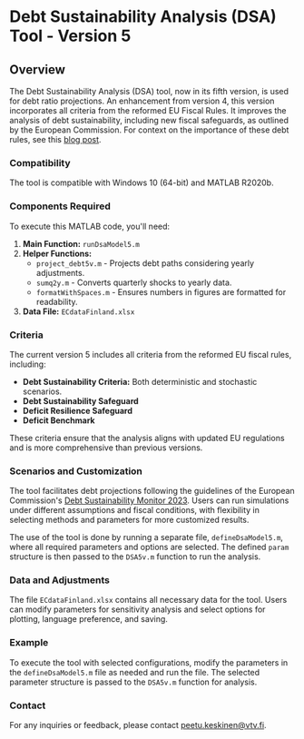 # Debt Sustainability Analysis (DSA) Tool - Version 5

## Overview
The Debt Sustainability Analysis (DSA) tool, now in its fifth version, is used for debt ratio projections. An enhancement from version 4, this version incorporates all criteria from the reformed EU Fiscal Rules. It improves the analysis of debt sustainability, including new fiscal safeguards, as outlined by the European Commission. For context on the importance of these debt rules, see this [blog post](https://www.vtv.fi/en/blog/the-length-of-the-adjustment-plan-in-the-reformed-eu-debt-rules-is-of-great-importance-to-finland/).

### Compatibility
The tool is compatible with Windows 10 (64-bit) and MATLAB R2020b.

### Components Required
To execute this MATLAB code, you'll need:

1. **Main Function:** `runDsaModel5.m`
2. **Helper Functions:**
   - `project_debt5v.m` - Projects debt paths considering yearly adjustments.
   - `sumq2y.m` - Converts quarterly shocks to yearly data.
   - `formatWithSpaces.m` - Ensures numbers in figures are formatted for readability.
3. **Data File:** `ECdataFinland.xlsx`

### Criteria
The current version 5 includes all criteria from the reformed EU fiscal rules, including:

- **Debt Sustainability Criteria:** Both deterministic and stochastic scenarios.
- **Debt Sustainability Safeguard**
- **Deficit Resilience Safeguard**
- **Deficit Benchmark**

These criteria ensure that the analysis aligns with updated EU regulations and is more comprehensive than previous versions.

### Scenarios and Customization
The tool facilitates debt projections following the guidelines of the European Commission's [Debt Sustainability Monitor 2023](https://economy-finance.ec.europa.eu/publications/debt-sustainability-monitor-2023_en). Users can run simulations under different assumptions and fiscal conditions, with flexibility in selecting methods and parameters for more customized results.

The use of the tool is done by running a separate file, `defineDsaModel5.m`, where all required parameters and options are selected. The defined `param` structure is then passed to the `DSA5v.m` function to run the analysis.

### Data and Adjustments
The file `ECdataFinland.xlsx` contains all necessary data for the tool. Users can modify parameters for sensitivity analysis and select options for plotting, language preference, and saving.

### Example

To execute the tool with selected configurations, modify the parameters in the `defineDsaModel5.m` file as needed and run the file. The selected parameter structure is passed to the `DSA5v.m` function for analysis.

### Contact
For any inquiries or feedback, please contact peetu.keskinen@vtv.fi.
